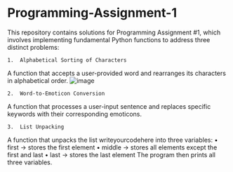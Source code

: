 # Programming-Assignment-1
This repository contains solutions for Programming Assignment #1, which involves implementing fundamental Python functions to address three distinct problems:

	1.	Alphabetical Sorting of Characters
A function that accepts a user-provided word and rearranges its characters in alphabetical order. 
![image](https://github.com/user-attachments/assets/01dd1f85-8a52-4b49-bc6c-f7fb7513b733)

	2.	Word-to-Emoticon Conversion
A function that processes a user-input sentence and replaces specific keywords with their corresponding emoticons.

	3.	List Unpacking
A function that unpacks the list writeyourcodehere into three variables:
	•	first → stores the first element
	•	middle → stores all elements except the first and last
	•	last → stores the last element
The program then prints all three variables.
